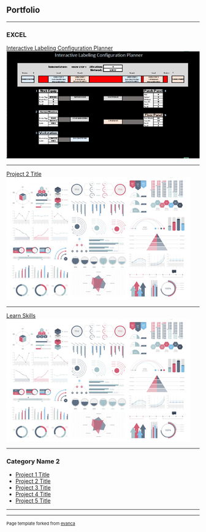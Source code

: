 ## Portfolio

---

### EXCEL 

[Interactive Labeling Configuration Planner](/Interactive_Labeling.md)
<img src="/Interactive_Labels_Small.png?raw=true"/>

---
[Project 2 Title](/pdf/sample_presentation.pdf)
<img src="images/dummy_thumbnail.jpg?raw=true"/>

---
[Learn Skills](/READ2.md)
<img src="images/dummy_thumbnail.jpg?raw=true"/>

---

### Category Name 2

- [Project 1 Title](http://example.com/)
- [Project 2 Title](http://example.com/)
- [Project 3 Title](http://example.com/)
- [Project 4 Title](http://example.com/)
- [Project 5 Title](http://example.com/)

---




---
<p style="font-size:11px">Page template forked from <a href="https://github.com/evanca/quick-portfolio">evanca</a></p>
<!-- Remove above link if you don't want to attibute -->
